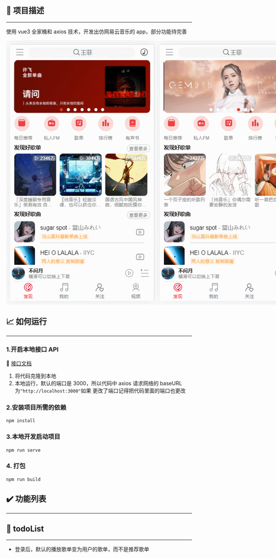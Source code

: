 ## :musical_note: 项目描述

---

使用 vue3 全家桶和 axios 技术，开发出仿网易云音乐的 app，部分功能待完善
<div style="width:100vw;  display: flex;   justify-content: space-around;">
<img src="demo/show1.gif" >
<img src="demo/show2.gif" >
<img src="demo/show3.gif" >
</div>


## :chart_with_upwards_trend: 如何运行

---

### 1.开启本地接口 API

:link: [接口文档](https://neteasecloudmusicapi-docs.4everland.app/#/?id=neteasecloudmusicapi)

1. 将代码克隆到本地
2. 本地运行，默认的端口是 3000，所以代码中 axios 请求网络的 baseURL 为`"http://localhost:3000"`如果
   更改了端口记得把代码里面的端口也更改

### 2.安装项目所需的依赖

```
npm install
```

### 3.本地开发启动项目

```
npm run serve
```

### 4. 打包

```
npm run build
```

## :heavy_check_mark: 功能列表

---

## :memo: todoList

---

- 登录后，默认的播放歌单变为用户的歌单，而不是推荐歌单
